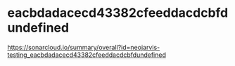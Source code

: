 # eacbdadacecd43382cfeeddacdcbfdundefined
https://sonarcloud.io/summary/overall?id=neojarvis-testing_eacbdadacecd43382cfeeddacdcbfdundefined
